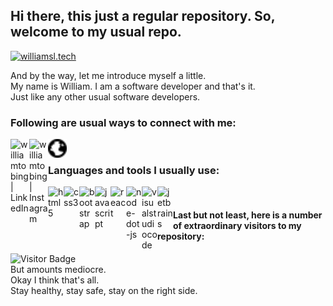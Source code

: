 ## Hi there, this just a regular repository. So, welcome to my usual repo.

[![williamsl.tech](https://res.cloudinary.com/dox0nkwax/image/upload/v1606375628/williamsl.tech_hzgblu.png)](https://williamsl.tech/)

And by the way, let me introduce myself a little.
<br />
My name is William. I am a software developer and that's it.
<br />
Just like any other usual software developers.

### Following are usual ways to connect with me:

[<img align="left" alt="williamtobing | LinkedIn" width="30px" src="https://cdn.jsdelivr.net/npm/simple-icons@v3/icons/linkedin.svg" />][linkedin]
[<img align="left" alt="williamtobing | Instagram" width="30px" src="https://cdn.jsdelivr.net/npm/simple-icons@v3/icons/instagram.svg" />][instagram]
[<img align="left" alt="williamtobing | Website" width="30px" src="https://raw.githubusercontent.com/iconic/open-iconic/master/svg/globe.svg" />][website]

<br />

### Languages and tools I usually use:
<img align="left" alt="html5" width="25px" src="https://cdn.jsdelivr.net/npm/simple-icons@v3/icons/html5.svg" />
<img align="left" alt="css3" width="25px" src="https://cdn.jsdelivr.net/npm/simple-icons@v3/icons/css3.svg" />
<img align="left" alt="bootstrap" width="25px" src="https://cdn.jsdelivr.net/npm/simple-icons@v3/icons/bootstrap.svg" />
<img align="left" alt="javascript" width="25px" src="https://cdn.jsdelivr.net/npm/simple-icons@v3/icons/javascript.svg" />
<img align="left" alt="react" width="25px" src="https://cdn.jsdelivr.net/npm/simple-icons@v3/icons/react.svg" />
<img align="left" alt="node-dot-js" width="25px" src="https://cdn.jsdelivr.net/npm/simple-icons@v3/icons/node-dot-js.svg" />
<img align="left" alt="visualstudiocode" width="25px" src="https://cdn.jsdelivr.net/npm/simple-icons@v3/icons/visualstudiocode.svg" />
<img align="left" alt="jetbrains" width="25px" src="https://cdn.jsdelivr.net/npm/simple-icons@v3/icons/jetbrains.svg" />

<br />

#### Last but not least, here is a number of extraordinary visitors to my repository:

![Visitor Badge](https://visitor-badge.laobi.icu/badge?page_id=williamtobing.williamtobing) 
<br />
But amounts mediocre.
<br />
Okay I think that's all.
<br />
Stay healthy, stay safe, stay on the right side.


<!-- Definition -->
[linkedin]: https://www.linkedin.com/in/williamtobing/
[instagram]: https://www.instagram.com/william_lumbantobing/
[website]: https://williamsl.tech/
